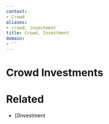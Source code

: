 ```yaml
---
context:
- Crowd
aliases:
- crowd, investment
title: Crowd, Investment
domain:
- ''
---
```


# Crowd Investments

# Related

- [[Investment
